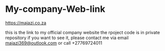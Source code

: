 # My-company-Web-link
https://majazi.co.za


this is the link to my official company website
the rpoject code is in private repository if you want to see it, please contact me via email
majazi369@outlook.com or call +27769724011
